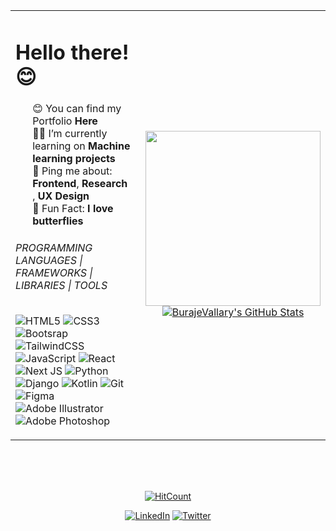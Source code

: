 <table>
  <tr>
    <td>
      <h1>Hello there!😊</h2>
</h1>
<ul style="list-style: none;">
  <li>😊 You can find my Portfolio <b>Here</b></li>
  <li>👨‍💻 I’m currently learning on  <b> Machine learning projects</b></li>
  <li>💬 Ping me about: <b>Frontend</b>, <b>Research </b></li>, <b> UX Design </b></li>
  <li>🦋 Fun Fact: <b>I love butterflies </b></li>
</ul>
  
 ###### PROGRAMMING LANGUAGES | FRAMEWORKS | LIBRARIES | TOOLS </br>
![HTML5](https://img.shields.io/badge/-HTML5-000000?style=for-the-badge&logo=HTML5)
![CSS3](https://img.shields.io/badge/-CSS3-000000?style=for-the-badge&logo=CSS3)
![Bootsrap](https://img.shields.io/badge/-Bootstrap-000000?style=for-the-badge&logo=bootstrap)
![TailwindCSS](https://img.shields.io/badge/tailwindcss-000000?style=for-the-badge&logo=tailwind-css&logoColor=white)
![JavaScript](https://img.shields.io/badge/-JavaScript-000000?style=for-the-badge&logo=javascript)
![React](https://img.shields.io/badge/-React-000000?style=for-the-badge&logo=react)
![Next JS](https://img.shields.io/badge/Next-black?style=for-the-badge&logo=next.js&logoColor=white)
![Python](https://img.shields.io/badge/-Python-000000?style=for-the-badge&logo=python)
![Django](https://img.shields.io/badge/-Django-000000?style=for-the-badge&logo=django)
![Kotlin](https://img.shields.io/badge/-Kotlin-000000?style=for-the-badge&logo=kotlin)
![Git](http://img.shields.io/badge/-Git-000000?style=for-the-badge&logo=Git)
![Figma](http://img.shields.io/badge/-Figma-000000?style=for-the-badge&logo=figma)
![Adobe Illustrator](https://img.shields.io/badge/-Adobe%20Illustrator-000000?style=for-the-badge&logo=Adobe%20Illustrator)
![Adobe Photoshop](https://img.shields.io/badge/-Photoshop-000000?style=for-the-badge&logo=Adobe%20Photoshop&logoColor=31A8FF&labelColor=000000)

</p>
      </td>   
     <td>
<div align=center>
  <a href="#" title="Trungquandev">
    <img width="280" src="[https://github-readme-stats.vercel.app/api/top-langs/?username=Vallary-Buraje](https://github-readme-stats.vercel.app/api?username=BurajeVallary)&hide=c%23,powershell,Mathematica,Ruby,Objective-C,Objective-C%2b%2b,Cuda&title_color=ffffff&text_color=ffffff&icon_color=61dafb&bg_color=000000&langs_count=8&layout=compact&border_color=61dafb&hide_border=true" />
    <br/>
  </a>
  <a href="#" title="Trungquandev">
    <img src="https://github-readme-stats.vercel.app/api?username=BurajeVallary&show_icons=true&count_private=true&hide_border=true" alt="BurajeVallary's GitHub Stats" />
  </a>
</div>
     </td>
   </tr>
</table>
<br/><br/><br/>

<div align="center">

[![HitCount](http://hits.dwyl.com/ABSphreak/ABSphreak.svg)](http://hits.dwyl.com/ABSphreak/ABSphreak)


<a href="https://www.linkedin.com/in/vallary-buraje/" target="_blank"><img src="https://img.shields.io/badge/LinkedIn-%230077B5.svg?&style=flat-square&logo=linkedin&logoColor=white" alt="LinkedIn"></a>
<a href="https://twitter.com/Vallary_Buraje" target="_blank"><img src="https://img.shields.io/badge/Twitter-%231877F2.svg?&style=flat-square&logo=twitter&logoColor=white" alt="Twitter"></a>
</a>

</div>
